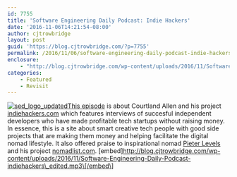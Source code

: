 ```yaml
---
id: 7755
title: 'Software Engineering Daily Podcast: Indie Hackers'
date: '2016-11-06T14:21:54-08:00'
author: cjtrowbridge
layout: post
guid: 'https://blog.cjtrowbridge.com/?p=7755'
permalink: /2016/11/06/software-engineering-daily-podcast-indie-hackers/
enclosure:
    - "http://blog.cjtrowbridge.com/wp-content/uploads/2016/11/Software-Engineering-Daily-Podcast-indiehackers_edited.mp3\n0\naudio/mpeg\n"
categories:
    - Featured
    - Revisit
---
```


[![sed_logo_updated](https://blog.cjtrowbridge.com/wp-content/uploads/2016/11/sed_logo_updated-1-1.png)](https://softwareengineeringdaily.com/2016/11/04/indie-hackers-with-courtland-allen/)[This episode](https://softwareengineeringdaily.com/2016/11/04/indie-hackers-with-courtland-allen/) is about Courtland Allen and his project [indiehackers.com](https://www.indiehackers.com/) which features interviews of succesful independent developers who have made profitable tech startups without raising money. In essence, this is a site about smart creative tech people with good side projects that are making them money and helping facilitate the digital nomad lifestyle. It also offered praise to inspirational nomad [Pieter Levels](https://levels.io/) and his project [nomadlist.com](https://nomadlist.com/). \[embed\]http://blog.cjtrowbridge.com/wp-content/uploads/2016/11/Software-Engineering-Daily-Podcast-indiehackers\_edited.mp3\[/embed\]